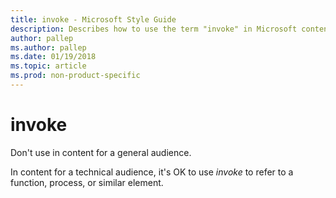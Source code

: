 ```yaml
---
title: invoke - Microsoft Style Guide
description: Describes how to use the term "invoke" in Microsoft content.
author: pallep
ms.author: pallep
ms.date: 01/19/2018
ms.topic: article
ms.prod: non-product-specific
---
```


# invoke

Don't use in content for a general audience. 

In content for a technical audience, it's OK to use *invoke* to refer to a function, process, or similar element.
